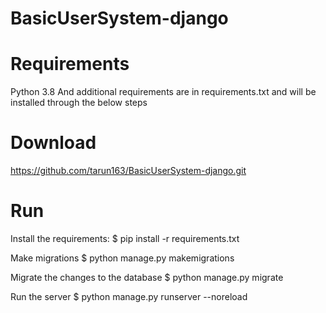 # BasicUserSystem-django

# Requirements
Python 3.8
And additional requirements are in requirements.txt and will be installed through the below steps

# Download
https://github.com/tarun163/BasicUserSystem-django.git

# Run
Install the requirements: $ pip install -r requirements.txt

Make migrations $ python manage.py makemigrations

Migrate the changes to the database $ python manage.py migrate

Run the server $ python manage.py runserver --noreload

